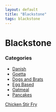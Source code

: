```yaml
---
layout: default
title: "Blackstone"
tags: blackstone
---
```

# Blackstone

### Categories
<!-- TOC depthFrom:4 depthTo:6 withLinks:1 updateOnSave:1 orderedList:0 -->

- [Danish](#danish)
- [Goetta](#goetta)
- [Dogs and Brats](#dogs-and-brats)
- [Egg Based](#egg-based)
- [Oatmeal](#oatmeal)
- [Pancakes](#pancakes)

<!-- /TOC -->

[Chicken Stir Fry](https://blackstoneproducts.com/blogs/recipes/chicken-stir-fry)
